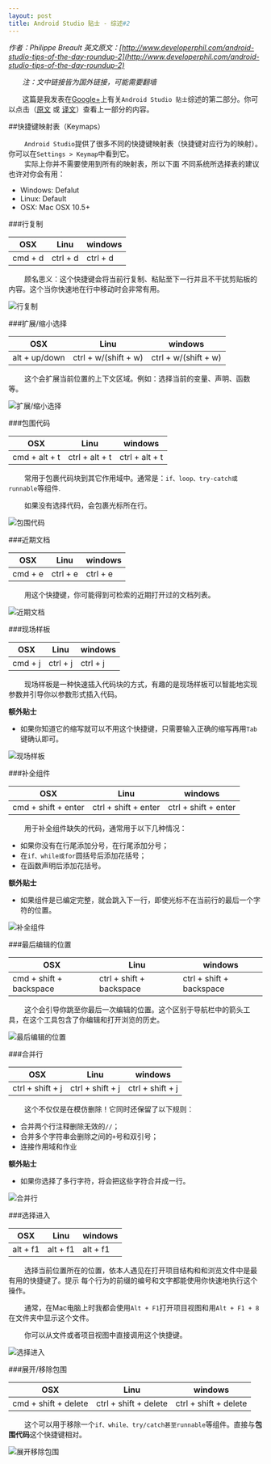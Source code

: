 ```yaml
---
layout: post
title: Android Studio 贴士 - 综述#2
---
```

*作者：Philippe Breault  英文原文：[http://www.developerphil.com/android-studio-tips-of-the-day-roundup-2](http://www.developerphil.com/android-studio-tips-of-the-day-roundup-2)*

*&#160;&#160;&#160;&#160;&#160;&#160;&#160;注：文中链接皆为国外链接，可能需要翻墙*

&#160;&#160;&#160;&#160;&#160;&#160;&#160;这篇是我发表在[Google+](https://plus.google.com/+PhilippeBreault/)上有关`Android Studio 贴士`综述的第二部分。你可以点击（[原文](http://www.developerphil.com/android-studio-tips-of-the-day-roundup-1/) 或 [译文](http://jackie880823.github.io/2015/12/26/Android%20Studio%20Tips%20Of%20the%20Day%20-%20Roundup%20%231/)）查看上一部分的内容。


##快捷键映射表（Keymaps）

&#160;&#160;&#160;&#160;&#160;&#160;&#160;&#160;`Android Studio`提供了很多不同的快捷键映射表（快捷键对应行为的映射）。你可以在`Settings > Keymap`中看到它。  
&#160;&#160;&#160;&#160;&#160;&#160;&#160;&#160;实际上你并不需要使用到所有的映射表，所以下面
不同系统所选择表的建议也许对你会有用：

* Windows: Defalut
* Linux: Default
* OSX: Mac OSX 10.5+

###行复制

|   OSX   |   Linu   | windows  |
|---------|----------|----------|
| cmd + d | ctrl + d | ctrl + d |

&#160;&#160;&#160;&#160;&#160;&#160;&#160;&#160;顾名思义：这个快捷键会将当前行复制、粘贴至下一行并且不干扰剪贴板的内容。这个当你快速地在行中移动时会非常有用。

![行复制](https://github.com/Jackie880823/Jackie880823.github.io/blob/master/img/android-studio-tips-of-the-day-roundup-2/11-duplicate_lines.gif?raw=true)

###扩展/缩小选择

|      OSX      |         Linu         |       windows        |
|---------------|----------------------|----------------------|
| alt + up/down | ctrl + w/(shift + w) | ctrl + w/(shift + w) |

&#160;&#160;&#160;&#160;&#160;&#160;&#160;&#160;这个会扩展当前位置的上下文区域。例如：选择当前的变量、声明、函数等。

![扩展/缩小选择](https://github.com/Jackie880823/Jackie880823.github.io/blob/master/img/android-studio-tips-of-the-day-roundup-2/12-expand_shrink_selection.gif?raw=true)

###包围代码

|      OSX      |      Linu      |    windows     |
|---------------|----------------|----------------|
| cmd + alt + t | ctrl + alt + t | ctrl + alt + t |

&#160;&#160;&#160;&#160;&#160;&#160;&#160;&#160;常用于包裹代码块到其它作用域中。通常是：`if、loop、try-catch或runnable`等组件.

&#160;&#160;&#160;&#160;&#160;&#160;&#160;&#160;如果没有选择代码，会包裹光标所在行。

![包围代码](https://github.com/Jackie880823/Jackie880823.github.io/blob/master/img/android-studio-tips-of-the-day-roundup-2/13-surround_with.gif?raw=true)

###近期文档

|   OSX   |   Linu   | windows  |
|---------|----------|----------|
| cmd + e | ctrl + e | ctrl + e |

&#160;&#160;&#160;&#160;&#160;&#160;&#160;&#160;用这个快捷键，你可能得到可检索的近期打开过的文档列表。

![近期文档](https://github.com/Jackie880823/Jackie880823.github.io/blob/master/img/android-studio-tips-of-the-day-roundup-2/14-recents.gif?raw=ture)

###现场样板

|   OSX   |   Linu   | windows  |
|---------|----------|----------|
| cmd + j | ctrl + j | ctrl + j |

&#160;&#160;&#160;&#160;&#160;&#160;&#160;&#160;现场样板是一种快速插入代码块的方式，有趣的是现场样板可以智能地实现参数并引导你以参数形式插入代码。

**额外贴士**

* 如果你知道它的缩写就可以不用这个快捷键，只需要输入正确的缩写再用`Tab`键确认即可。

![现场样板](https://github.com/Jackie880823/Jackie880823.github.io/blob/master/img/android-studio-tips-of-the-day-roundup-2/15-live_templates.gif?raw=true)

###补全组件

|         OSX         |        Linu          |       windows        |
|---------------------|----------------------|----------------------|
| cmd + shift + enter | ctrl + shift + enter | ctrl + shift + enter |

&#160;&#160;&#160;&#160;&#160;&#160;&#160;&#160;用于补全组件缺失的代码，通常用于以下几种情况：

*  如果你没有在行尾添加分号，在行尾添加分号；
*  在`if、while或for`圆括号后添加花括号；
*  在函数声明后添加花括号。

**额外贴士**

* 如果组件是已编定完整，就会跳入下一行，即使光标不在当前行的最后一个字符的位置。

![补全组件](https://github.com/Jackie880823/Jackie880823.github.io/blob/master/img/android-studio-tips-of-the-day-roundup-2/16-completestatement.gif?raw=true)

###最后编辑的位置

|           OSX           |          Linu            |         windows          |
|-------------------------|--------------------------|--------------------------|
| cmd + shift + backspace | ctrl + shift + backspace | ctrl + shift + backspace |

&#160;&#160;&#160;&#160;&#160;&#160;&#160;&#160;这个会引导你跳至你最后一次编辑的位置。这个区别于导航栏中的箭头工具，在这个工具包含了你编辑和打开浏览的历史。

![最后编辑的位置](https://github.com/Jackie880823/Jackie880823.github.io/blob/master/img/android-studio-tips-of-the-day-roundup-2/17-navigate-previous-changes.gif?raw=true)

###合并行

|        OSX       |      Linu        |      windows     |
|------------------|------------------|------------------|
| ctrl + shift + j | ctrl + shift + j | ctrl + shift + j |

&#160;&#160;&#160;&#160;&#160;&#160;&#160;&#160;这个不仅仅是在模仿删除！它同时还保留了以下规则：

* 合并两个行注释删除无效的`//`；
* 合并多个字符串会删除之间的`+`号和双引号；
* 连接作用域和作业

**额外贴士**

* 如果你选择了多行字符，将会把这些字符合并成一行。

![合并行](https://github.com/Jackie880823/Jackie880823.github.io/blob/master/img/android-studio-tips-of-the-day-roundup-2/18-joinlines.gif?raw=true)

###选择进入

|    OSX   |  Linu    |  windows |
|----------|----------|----------|
| alt + f1 | alt + f1 | alt + f1 |

&#160;&#160;&#160;&#160;&#160;&#160;&#160;&#160;选择当前位置所在的位置，依本人遇见在打开项目结构和和浏览文件中是最有用的快捷键了。提示 每个行为的前缀的编号和文字都能使用你快速地执行这个操作。

&#160;&#160;&#160;&#160;&#160;&#160;&#160;&#160;通常，在Mac电脑上时我都会使用`Alt + F1`打开项目视图和用`Alt + F1 + 8`在文件夹中显示这个文件。

&#160;&#160;&#160;&#160;&#160;&#160;&#160;&#160;你可以从文件或者项目视图中直接调用这个快捷键。

![选择进入](https://github.com/Jackie880823/Jackie880823.github.io/blob/master/img/android-studio-tips-of-the-day-roundup-2/19-select-in.gif?raw=true)

###展开/移除包围

|          OSX         |        Linu           |         windows       |
|----------------------|-----------------------|-----------------------|
| cmd + shift + delete | ctrl + shift + delete | ctrl + shift + delete |

&#160;&#160;&#160;&#160;&#160;&#160;&#160;&#160;这个可以用于移除一个`if、while、try/catch甚至runnable`等组件。直接与**包围代码**这个快捷键相对。

![展开移除包围](https://github.com/Jackie880823/Jackie880823.github.io/blob/master/img/android-studio-tips-of-the-day-roundup-2/20-unwrap.gif?raw=true)














